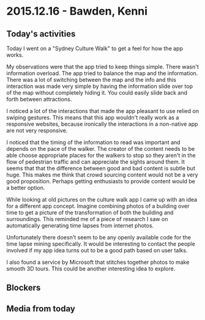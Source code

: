 # 2015.12.16 - Bawden, Kenni

## Today's activities

Today I went on a "Sydney Culture Walk" to get a feel for how the app works.

My observations were that the app tried to keep things simple. There wasn't information overload.
The app tried to balance the map and the information.
There was a lot of switching between the map and the info and this interaction was made very simple by having the information slide over top of the map without completely hiding it.
You could easily slide back and forth between attractions.

I noticed a lot of the interactions that made the app pleasant to use relied on swiping gestures.
This means that this app wouldn't really work as a responsive websites, because ironically the interactions in a non-native app are not very responsive.

I noticed that the timing of the information to read was important and depends on the pace of the walker.
The creator of the content needs to be able choose appropriate places for the walkers to stop so they aren't in the flow of pedestrian traffic and can appreciate the sights around them.
It seems that that the difference between good and bad content is subtle but huge.
This makes me think that crowd sourcing content would not be a very good proposition.
Perhaps getting enthusiasts to provide content would be a better option.

While looking at old pictures on the culture walk app I came up with an idea for a different app concept.
Imagine combining photos of a building over time to get a picture of the transformation of both the building and surroundings.
This reminded me of a piece of research I saw on automatically generating time lapses from internet photos.

Unfortunately there doesn't seem to be any openly available code for the time lapse mining specifically.
It would be interesting to contact the people involved if my app idea turns out to be a good path based on user talks.

I also found a service by Microsoft that stitches together photos to make smooth 3D tours.
This could be another interesting idea to explore.

## Blockers

## Media from today
